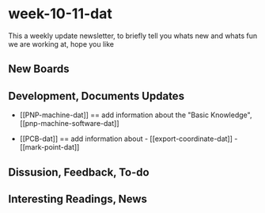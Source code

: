 
# week-10-11-dat

This a weekly update newsletter, to briefly tell you whats new and whats fun we are working at, hope you like

## New Boards



## Development, Documents Updates

- [[PNP-machine-dat]] == add information about the "Basic Knowledge", [[pnp-machine-software-dat]]

- [[PCB-dat]]   == add information about - [[export-coordinate-dat]] - [[mark-point-dat]]




## Dissusion, Feedback, To-do



## Interesting Readings, News


